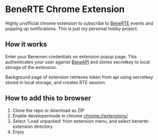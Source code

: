 # BeneRTE Chrome Extension

Highly unofficial chrome extension to subscribe to [BeneRTE](https://doc.beneservices.com/rte/) events and popping up notifications. This is just my personal hobby project. 

## How it works

Enter your Benemen credentials on extension popup page. This authenticates your user aganist [BeneAPI](https://doc.beneservices.com/beneapi/) and stores secretkey to local storage of the extension.

Background page of extension retrieves token from api using secretkey stored in local storage, and creates RTE session.

## How to add this to browser

1. Clone the repo or download as ZIP
2. Enable developermode in chrome [chrome://extensions/](chrome://extensions/)
3. Select 'Load unpacked' from extension menu, and select benerte-extension directory
4. Enjoy 


